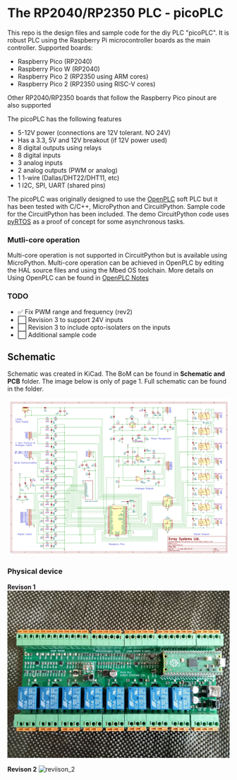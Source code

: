 # The RP2040/RP2350 PLC - picoPLC

This repo is the design files and sample code for the diy PLC "picoPLC". It is robust PLC using the Raspberry Pi microcontroller boards as the main controller. Supported boards:

- Raspberry Pico (RP2040)
- Raspberry Pico W (RP2040)
- Raspberry Pico 2 (RP2350 using ARM cores)
- Raspberry Pico 2 (RP2350 using RISC-V cores)

Other RP2040/RP2350 boards that follow the Raspberry Pico pinout are also supported

The picoPLC has the following features 

- 5-12V power (connections are 12V tolerant. NO 24V)
- Has a 3.3, 5V and 12V breakout (if 12V power used)
- 8 digital outputs using relays
- 8 digital inputs
- 3 analog inputs
- 2 analog outputs (PWM or analog)
- 1 1-wire (Dallas/DHT22/DHT11, etc)
- 1 I2C, SPI, UART (shared pins)

The picoPLC was originally designed to use the [OpenPLC](https://autonomylogic.com/) soft PLC but it has been tested with C/C++, MicroPython and CircuitPython. Sample code for the CircuitPython has been included. The demo CircuitPython code uses [pyRTOS](https://github.com/Rybec/pyRTOS) as a proof of concept for some asynchronous tasks. 

### Mutli-core operation

Multi-core operation is not supported in CircuitPython but is available using MicroPython. Multi-core operation can be achieved in OpenPLC by editing the HAL source files and using the Mbed OS toolchain. More details on Using OpenPLC can be found in [OpenPLC Notes](OpenPLC_notes.md)

### TODO
- :white_check_mark: Fix PWM range and frequency (rev2)
- :white_large_square: Revision 3 to support 24V inputs
- :white_large_square: Revision 3 to include opto-isolaters on the inputs
- :white_large_square: Additional sample code

## Schematic
Schematic was created in KiCad. The BoM can be found in **Schematic and PCB** folder. The image below is only of page 1. Full schematic can be found in the folder.

![schematic](schematic_rev2.png)


### Physical device

**Revison 1**
![revision_1](Revision1.jpg)


**Revison 2**
![reviison_2](Revision2.png)

